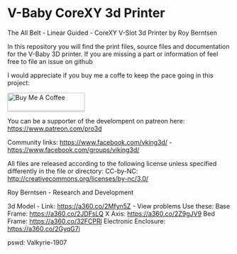 # V-Baby CoreXY 3d Printer
The All Belt - Linear Guided - CoreXY V-Slot 3d Printer by Roy Berntsen

In this repository you will find the print files, source files and documentation for the V-Baby 3D printer. If you are missing a part or information of feel free to file an issue on github

I would appreciate if you buy me a coffe to keep the pace going in this project:

<a href="https://www.buymeacoffee.com/pro3d" target="_blank"><img src="https://www.buymeacoffee.com/assets/img/custom_images/yellow_img.png" alt="Buy Me A Coffee" style="height: 41px !important;width: 174px !important;box-shadow: 0px 3px 2px 0px rgba(190, 190, 190, 0.5) !important;-webkit-box-shadow: 0px 3px 2px 0px rgba(190, 190, 190, 0.5) !important;" ></a>

You can be a supporter of the develompent on patreon here: https://www.patreon.com/pro3d

Community links: https://www.facebook.com/vking3d/ - https://www.facebook.com/groups/viking3d/

All files are released according to the following license unless specified differently in the file or directory:
CC-by-NC: http://creativecommons.org/licenses/by-nc/3.0/

Roy Berntsen - Research and Development

3d Model - Link: https://a360.co/2Mfyn5Z - View problems
Use these:
Base Frame: https://a360.co/2JDFsLQ
X Axis: https://a360.co/2Z9gJV9
Bed Frame: https://a360.co/32FCPRl
Electronic Enclosure: https://a360.co/2GyqG7i

pswd: Valkyrie-1907
